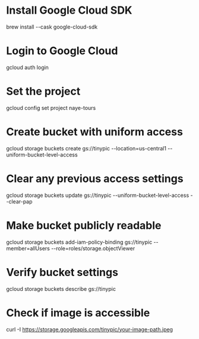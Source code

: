 # Install Google Cloud SDK
brew install --cask google-cloud-sdk

# Login to Google Cloud
gcloud auth login

# Set the project
gcloud config set project naye-tours

# Create bucket with uniform access
gcloud storage buckets create gs://tinypic --location=us-central1 --uniform-bucket-level-access

# Clear any previous access settings
gcloud storage buckets update gs://tinypic --uniform-bucket-level-access --clear-pap

# Make bucket publicly readable
gcloud storage buckets add-iam-policy-binding gs://tinypic --member=allUsers --role=roles/storage.objectViewer

# Verify bucket settings
gcloud storage buckets describe gs://tinypic

# Check if image is accessible
curl -I https://storage.googleapis.com/tinypic/your-image-path.jpeg

```
